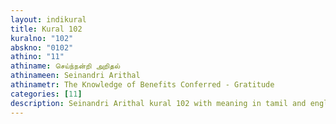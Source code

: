 ```yaml
---
layout: indikural
title: Kural 102
kuralno: "102"
abskno: "0102"
athino: "11"
athiname: செய்ந்நன்றி அறிதல்
athinameen: Seinandri Arithal
athinametr: The Knowledge of Benefits Conferred - Gratitude
categories: [11]
description: Seinandri Arithal kural 102 with meaning in tamil and english 
---
```


